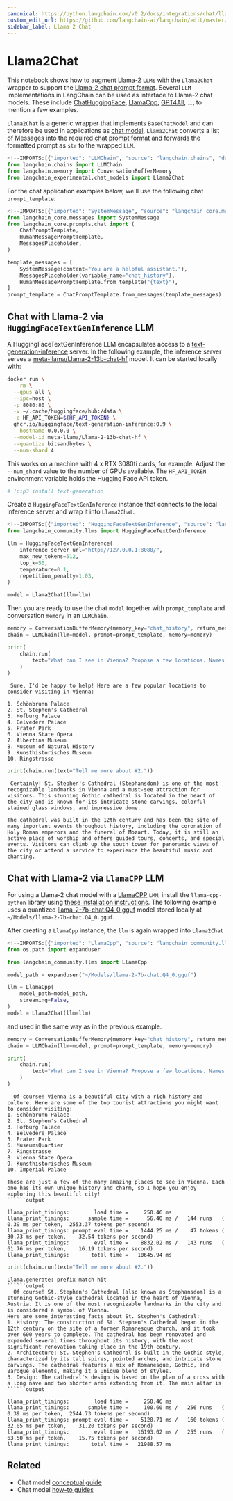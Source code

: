 ```yaml
---
canonical: https://python.langchain.com/v0.2/docs/integrations/chat/llama2_chat/
custom_edit_url: https://github.com/langchain-ai/langchain/edit/master/docs/docs/integrations/chat/llama2_chat.ipynb
sidebar_label: Llama 2 Chat
---
```


# Llama2Chat

This notebook shows how to augment Llama-2 `LLM`s with the `Llama2Chat` wrapper to support the [Llama-2 chat prompt format](https://huggingface.co/blog/llama2#how-to-prompt-llama-2). Several `LLM` implementations in LangChain can be used as interface to Llama-2 chat models. These include [ChatHuggingFace](/docs/integrations/chat/huggingface), [LlamaCpp](/docs/tutorials/local_rag), [GPT4All](/docs/integrations/llms/gpt4all), ..., to mention a few examples. 

`Llama2Chat` is a generic wrapper that implements `BaseChatModel` and can therefore be used in applications as [chat model](/docs/how_to#chat-models). `Llama2Chat` converts a list of Messages into the [required chat prompt format](https://huggingface.co/blog/llama2#how-to-prompt-llama-2) and forwards the formatted prompt as `str` to the wrapped `LLM`.


```python
<!--IMPORTS:[{"imported": "LLMChain", "source": "langchain.chains", "docs": "https://api.python.langchain.com/en/latest/chains/langchain.chains.llm.LLMChain.html", "title": "Llama2Chat"}, {"imported": "ConversationBufferMemory", "source": "langchain.memory", "docs": "https://api.python.langchain.com/en/latest/memory/langchain.memory.buffer.ConversationBufferMemory.html", "title": "Llama2Chat"}, {"imported": "Llama2Chat", "source": "langchain_experimental.chat_models", "docs": "https://api.python.langchain.com/en/latest/chat_models/langchain_experimental.chat_models.llm_wrapper.Llama2Chat.html", "title": "Llama2Chat"}]-->
from langchain.chains import LLMChain
from langchain.memory import ConversationBufferMemory
from langchain_experimental.chat_models import Llama2Chat
```

For the chat application examples below, we'll use the following chat `prompt_template`:


```python
<!--IMPORTS:[{"imported": "SystemMessage", "source": "langchain_core.messages", "docs": "https://api.python.langchain.com/en/latest/messages/langchain_core.messages.system.SystemMessage.html", "title": "Llama2Chat"}, {"imported": "ChatPromptTemplate", "source": "langchain_core.prompts.chat", "docs": "https://api.python.langchain.com/en/latest/prompts/langchain_core.prompts.chat.ChatPromptTemplate.html", "title": "Llama2Chat"}, {"imported": "HumanMessagePromptTemplate", "source": "langchain_core.prompts.chat", "docs": "https://api.python.langchain.com/en/latest/prompts/langchain_core.prompts.chat.HumanMessagePromptTemplate.html", "title": "Llama2Chat"}, {"imported": "MessagesPlaceholder", "source": "langchain_core.prompts.chat", "docs": "https://api.python.langchain.com/en/latest/prompts/langchain_core.prompts.chat.MessagesPlaceholder.html", "title": "Llama2Chat"}]-->
from langchain_core.messages import SystemMessage
from langchain_core.prompts.chat import (
    ChatPromptTemplate,
    HumanMessagePromptTemplate,
    MessagesPlaceholder,
)

template_messages = [
    SystemMessage(content="You are a helpful assistant."),
    MessagesPlaceholder(variable_name="chat_history"),
    HumanMessagePromptTemplate.from_template("{text}"),
]
prompt_template = ChatPromptTemplate.from_messages(template_messages)
```

## Chat with Llama-2 via `HuggingFaceTextGenInference` LLM

A HuggingFaceTextGenInference LLM encapsulates access to a [text-generation-inference](https://github.com/huggingface/text-generation-inference) server. In the following example, the inference server serves a [meta-llama/Llama-2-13b-chat-hf](https://huggingface.co/meta-llama/Llama-2-13b-chat-hf) model. It can be started locally with:

```bash
docker run \
  --rm \
  --gpus all \
  --ipc=host \
  -p 8080:80 \
  -v ~/.cache/huggingface/hub:/data \
  -e HF_API_TOKEN=${HF_API_TOKEN} \
  ghcr.io/huggingface/text-generation-inference:0.9 \
  --hostname 0.0.0.0 \
  --model-id meta-llama/Llama-2-13b-chat-hf \
  --quantize bitsandbytes \
  --num-shard 4
```

This works on a machine with 4 x RTX 3080ti cards, for example. Adjust the `--num_shard` value to the number of GPUs available. The `HF_API_TOKEN` environment variable holds the Hugging Face API token.


```python
# !pip3 install text-generation
```

Create a `HuggingFaceTextGenInference` instance that connects to the local inference server and wrap it into `Llama2Chat`.


```python
<!--IMPORTS:[{"imported": "HuggingFaceTextGenInference", "source": "langchain_community.llms", "docs": "https://api.python.langchain.com/en/latest/llms/langchain_community.llms.huggingface_text_gen_inference.HuggingFaceTextGenInference.html", "title": "Llama2Chat"}]-->
from langchain_community.llms import HuggingFaceTextGenInference

llm = HuggingFaceTextGenInference(
    inference_server_url="http://127.0.0.1:8080/",
    max_new_tokens=512,
    top_k=50,
    temperature=0.1,
    repetition_penalty=1.03,
)

model = Llama2Chat(llm=llm)
```

Then you are ready to use the chat `model` together with `prompt_template` and conversation `memory` in an `LLMChain`.


```python
memory = ConversationBufferMemory(memory_key="chat_history", return_messages=True)
chain = LLMChain(llm=model, prompt=prompt_template, memory=memory)
```


```python
print(
    chain.run(
        text="What can I see in Vienna? Propose a few locations. Names only, no details."
    )
)
```
```output
 Sure, I'd be happy to help! Here are a few popular locations to consider visiting in Vienna:

1. Schönbrunn Palace
2. St. Stephen's Cathedral
3. Hofburg Palace
4. Belvedere Palace
5. Prater Park
6. Vienna State Opera
7. Albertina Museum
8. Museum of Natural History
9. Kunsthistorisches Museum
10. Ringstrasse
```

```python
print(chain.run(text="Tell me more about #2."))
```
```output
 Certainly! St. Stephen's Cathedral (Stephansdom) is one of the most recognizable landmarks in Vienna and a must-see attraction for visitors. This stunning Gothic cathedral is located in the heart of the city and is known for its intricate stone carvings, colorful stained glass windows, and impressive dome.

The cathedral was built in the 12th century and has been the site of many important events throughout history, including the coronation of Holy Roman emperors and the funeral of Mozart. Today, it is still an active place of worship and offers guided tours, concerts, and special events. Visitors can climb up the south tower for panoramic views of the city or attend a service to experience the beautiful music and chanting.
```
## Chat with Llama-2 via `LlamaCPP` LLM

For using a Llama-2 chat model with a [LlamaCPP](/docs/integrations/llms/llamacpp) `LMM`, install the `llama-cpp-python` library using [these installation instructions](/docs/integrations/llms/llamacpp#installation). The following example uses a quantized [llama-2-7b-chat.Q4_0.gguf](https://huggingface.co/TheBloke/Llama-2-7b-Chat-GGUF/resolve/main/llama-2-7b-chat.Q4_0.gguf) model stored locally at `~/Models/llama-2-7b-chat.Q4_0.gguf`. 

After creating a `LlamaCpp` instance, the `llm` is again wrapped into `Llama2Chat`


```python
<!--IMPORTS:[{"imported": "LlamaCpp", "source": "langchain_community.llms", "docs": "https://api.python.langchain.com/en/latest/llms/langchain_community.llms.llamacpp.LlamaCpp.html", "title": "Llama2Chat"}]-->
from os.path import expanduser

from langchain_community.llms import LlamaCpp

model_path = expanduser("~/Models/llama-2-7b-chat.Q4_0.gguf")

llm = LlamaCpp(
    model_path=model_path,
    streaming=False,
)
model = Llama2Chat(llm=llm)
```

and used in the same way as in the previous example.


```python
memory = ConversationBufferMemory(memory_key="chat_history", return_messages=True)
chain = LLMChain(llm=model, prompt=prompt_template, memory=memory)
```


```python
print(
    chain.run(
        text="What can I see in Vienna? Propose a few locations. Names only, no details."
    )
)
```
```output
  Of course! Vienna is a beautiful city with a rich history and culture. Here are some of the top tourist attractions you might want to consider visiting:
1. Schönbrunn Palace
2. St. Stephen's Cathedral
3. Hofburg Palace
4. Belvedere Palace
5. Prater Park
6. MuseumsQuartier
7. Ringstrasse
8. Vienna State Opera
9. Kunsthistorisches Museum
10. Imperial Palace

These are just a few of the many amazing places to see in Vienna. Each one has its own unique history and charm, so I hope you enjoy exploring this beautiful city!
``````output

llama_print_timings:        load time =     250.46 ms
llama_print_timings:      sample time =      56.40 ms /   144 runs   (    0.39 ms per token,  2553.37 tokens per second)
llama_print_timings: prompt eval time =    1444.25 ms /    47 tokens (   30.73 ms per token,    32.54 tokens per second)
llama_print_timings:        eval time =    8832.02 ms /   143 runs   (   61.76 ms per token,    16.19 tokens per second)
llama_print_timings:       total time =   10645.94 ms
```

```python
print(chain.run(text="Tell me more about #2."))
```
```output
Llama.generate: prefix-match hit
``````output
  Of course! St. Stephen's Cathedral (also known as Stephansdom) is a stunning Gothic-style cathedral located in the heart of Vienna, Austria. It is one of the most recognizable landmarks in the city and is considered a symbol of Vienna.
Here are some interesting facts about St. Stephen's Cathedral:
1. History: The construction of St. Stephen's Cathedral began in the 12th century on the site of a former Romanesque church, and it took over 600 years to complete. The cathedral has been renovated and expanded several times throughout its history, with the most significant renovation taking place in the 19th century.
2. Architecture: St. Stephen's Cathedral is built in the Gothic style, characterized by its tall spires, pointed arches, and intricate stone carvings. The cathedral features a mix of Romanesque, Gothic, and Baroque elements, making it a unique blend of styles.
3. Design: The cathedral's design is based on the plan of a cross with a long nave and two shorter arms extending from it. The main altar is
``````output

llama_print_timings:        load time =     250.46 ms
llama_print_timings:      sample time =     100.60 ms /   256 runs   (    0.39 ms per token,  2544.73 tokens per second)
llama_print_timings: prompt eval time =    5128.71 ms /   160 tokens (   32.05 ms per token,    31.20 tokens per second)
llama_print_timings:        eval time =   16193.02 ms /   255 runs   (   63.50 ms per token,    15.75 tokens per second)
llama_print_timings:       total time =   21988.57 ms
```

## Related

- Chat model [conceptual guide](/docs/concepts/#chat-models)
- Chat model [how-to guides](/docs/how_to/#chat-models)